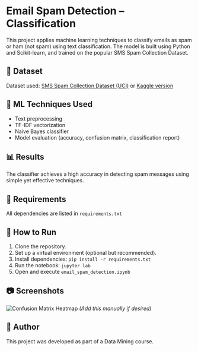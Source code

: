 # Email Spam Detection – Classification

This project applies machine learning techniques to classify emails as spam or ham (not spam) using text classification. The model is built using Python and Scikit-learn, and trained on the popular SMS Spam Collection Dataset.

## 📁 Dataset
Dataset used: [SMS Spam Collection Dataset (UCI)](https://archive.ics.uci.edu/ml/datasets/SMS+Spam+Collection) or [Kaggle version](https://www.kaggle.com/datasets/uciml/sms-spam-collection-dataset)

## 🧠 ML Techniques Used
- Text preprocessing
- TF-IDF vectorization
- Naive Bayes classifier
- Model evaluation (accuracy, confusion matrix, classification report)

## 📊 Results
The classifier achieves a high accuracy in detecting spam messages using simple yet effective techniques.

## 📝 Requirements
All dependencies are listed in `requirements.txt`

## 🚀 How to Run
1. Clone the repository.
2. Set up a virtual environment (optional but recommended).
3. Install dependencies: `pip install -r requirements.txt`
4. Run the notebook: `jupyter lab`
5. Open and execute `email_spam_detection.ipynb`

## 📷 Screenshots
![Confusion Matrix Heatmap](screenshots/confusion_matrix.png) *(Add this manually if desired)*

## 🤖 Author
This project was developed as part of a Data Mining course.